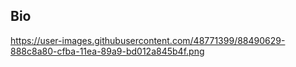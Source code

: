 ## Bio
https://user-images.githubusercontent.com/48771399/88490629-888c8a80-cfba-11ea-89a9-bd012a845b4f.png
